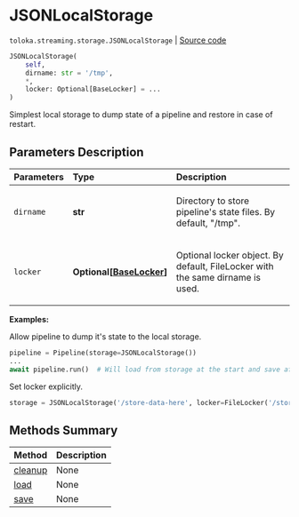 # JSONLocalStorage
`toloka.streaming.storage.JSONLocalStorage` | [Source code](https://github.com/Toloka/toloka-kit/blob/v1.1.0.post1/src/streaming/storage.py#L58)

```python
JSONLocalStorage(
    self,
    dirname: str = '/tmp',
    *,
    locker: Optional[BaseLocker] = ...
)
```

Simplest local storage to dump state of a pipeline and restore in case of restart.

## Parameters Description

| Parameters | Type | Description |
| :----------| :----| :-----------|
`dirname`|**str**|<p>Directory to store pipeline&#x27;s state files. By default, &quot;/tmp&quot;.</p>
`locker`|**Optional\[[BaseLocker](toloka.streaming.locker.BaseLocker.md)\]**|<p>Optional locker object. By default, FileLocker with the same dirname is used.</p>

**Examples:**

Allow pipeline to dump it's state to the local storage.

```python
pipeline = Pipeline(storage=JSONLocalStorage())
...
await pipeline.run()  # Will load from storage at the start and save after each iteration.
```

Set locker explicitly.

```python
storage = JSONLocalStorage('/store-data-here', locker=FileLocker('/store-locks-here'))
```
## Methods Summary

| Method | Description |
| :------| :-----------|
[cleanup](toloka.streaming.storage.JSONLocalStorage.cleanup.md)| None
[load](toloka.streaming.storage.JSONLocalStorage.load.md)| None
[save](toloka.streaming.storage.JSONLocalStorage.save.md)| None
